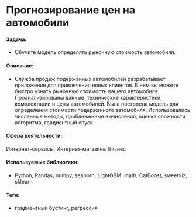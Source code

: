 # Прогнозирование цен на автомобили

#### Задача:
- Обучите модель определять рыночную стоимость автомобиля.

#### Описание:
- Служба продаж подержанных автомобилей разрабатывает приложение для привлечения новых клиентов. В нем вы можете быстро узнать рыночную стоимость вашего автомобиля. Проанализированы данные: технические характеристики, комплектации и цены автомобилей. Была построена модель для определения стоимости подержанного автомобиля. Использовались численные методы, приближенные вычисления, оценка сложности алгоритма, градиентный спуск.

#### Сфера деятельности:
Интернет-сервисы, Интернет-магазины Бизнес

#### Используемые библиотеки:
-  Python, Pandas, numpy, seaborn, LightGBM, math, CatBoost, sweetviz, sklearn

#### Теги:
- градиентный бустинг, регрессия